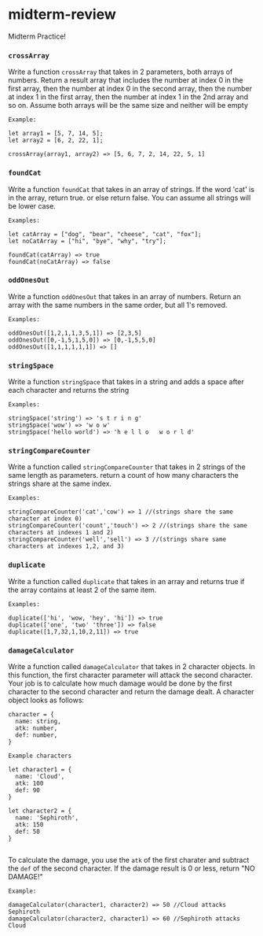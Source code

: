 # midterm-review

Midterm Practice!

### `crossArray`

Write a function `crossArray` that takes in 2 parameters, both arrays of numbers.
Return a result array that includes the number at index 0 in the first array,
then the number at index 0 in the second array, then the number at index 1
in the first array, then the number at index 1 in the 2nd array and so on.
Assume both arrays will be the same size and neither will be empty

```
Example:

let array1 = [5, 7, 14, 5];
let array2 = [6, 2, 22, 1];

crossArray(array1, array2) => [5, 6, 7, 2, 14, 22, 5, 1]
```

### `foundCat`

Write a function `foundCat` that takes in an array of strings.
If the word 'cat' is in the array, return true.  or else return false.
You can assume all strings will be lower case.


```
Examples:

let catArray = ["dog", "bear", "cheese", "cat", "fox"];
let noCatArray = ["hi", "bye", "why", "try"];

foundCat(catArray) => true
foundCat(noCatArray) => false
```

### `oddOnesOut`

Write a function `oddOnesOut` that takes in an array of numbers.
Return an array with the same numbers in the same order, but all 1's removed.  


```
Examples:

oddOnesOut([1,2,1,1,3,5,1]) => [2,3,5]
oddOnesOut([0,-1,5,1,5,0]) => [0,-1,5,5,0]
oddOnesOut([1,1,1,1,1,1]) => []
```

### `stringSpace`

Write a function `stringSpace` that takes in a string and adds a space after each character
and returns the string

```
Examples:

stringSpace('string') => 's t r i n g'
stringSpace('wow') => 'w o w'
stringSpace('hello world') => 'h e l l o   w o r l d'
```

### `stringCompareCounter`

Write a function called `stringCompareCounter` that takes in 2 strings of the same length
as parameters.  return a count of how many characters the strings share at the same index.
```
Examples:

stringCompareCounter('cat','cow') => 1 //(strings share the same character at index 0)
stringCompareCounter('count','touch') => 2 //(strings share the same characters at indexes 1 and 2)
stringCompareCounter('well','sell') => 3 //(strings share same characters at indexes 1,2, and 3)

```

### `duplicate`

Write a function called `duplicate` that takes in an array and returns true if the array 
contains at least 2 of the same item.

```
Examples:

duplicate(['hi', 'wow, 'hey', 'hi']) => true
duplicate(['one', 'two' 'three']) => false
duplicate([1,7,32,1,10,2,11]) => true

```

### `damageCalculator`

Write a function called `damageCalculator` that takes in 2 character objects. 
In this function, the first character parameter will attack the second character.
Your job is to calculate how much damage would be done by the first character to the second character and return the damage dealt.
A character object looks as follows:

```
character = {
  name: string,
  atk: number,
  def: number,
}

Example characters

let character1 = {
  name: 'Cloud',
  atk: 100
  def: 90
}

let character2 = {
  name: 'Sephiroth',
  atk: 150
  def: 50
}


```
To calculate the damage, you use the `atk` of the first charater and subtract the `def` of the second character.
If the damage result is 0 or less, return "NO DAMAGE!"

```
Example:

damageCalculator(character1, character2) => 50 //Cloud attacks Sephiroth
damageCalculator(character2, character1) => 60 //Sephiroth attacks Cloud

```
